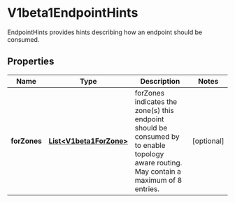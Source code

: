 

# V1beta1EndpointHints

EndpointHints provides hints describing how an endpoint should be consumed.

## Properties

| Name | Type | Description | Notes |
|------------ | ------------- | ------------- | -------------|
|**forZones** | [**List&lt;V1beta1ForZone&gt;**](V1beta1ForZone.md) | forZones indicates the zone(s) this endpoint should be consumed by to enable topology aware routing. May contain a maximum of 8 entries. |  [optional] |



